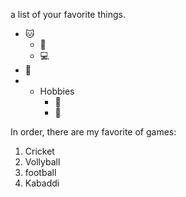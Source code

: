 a list of your favorite things.
* 🐱
   * 🐶
   * 💻
*  🐃 
*  * Hobbies
     * 💯
      * 🔪

In order, there are my favorite of games:
 1. Cricket
 2. Vollyball
 3. football
 4. Kabaddi
